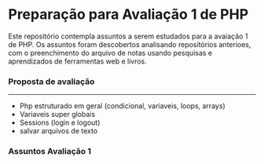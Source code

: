 # Preparação para Avaliação 1 de PHP

Este repositório contempla assuntos a serem estudados para a avaiação 1 de PHP. Os assuntos foram descobertos analisando repositórios anterioes, com o preenchimento do arquivo de notas usando pesquisas e aprendizados de ferramentas web e livros.


### Proposta de avaliação

---

- Php estruturado em geral (condicional, variaveis, loops, arrays)
- Variaveis super globais
- Sessions (login e logout)
- salvar arquivos de texto

### Assuntos Avaliação 1
